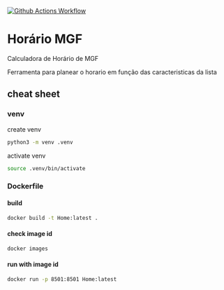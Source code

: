 [![Github Actions Workflow](https://github.com/DiogoCarapito/streamlit_app_template/actions/workflows/main.yaml/badge.svg)](https://github.com/DiogoCarapito/horario_mgf/actions/workflows/main.yaml)

# Horário MGF
Calculadora de Horário de MGF

Ferramenta para planear o horario em função das caracteristicas da lista

## cheat sheet

###  venv
create venv
```bash
python3 -m venv .venv
```
activate venv
```bash
source .venv/bin/activate
```

### Dockerfile

#### build
```bash
docker build -t Home:latest .
````

#### check image id
```bash
docker images
````

#### run with image id
```bash
docker run -p 8501:8501 Home:latest
````

